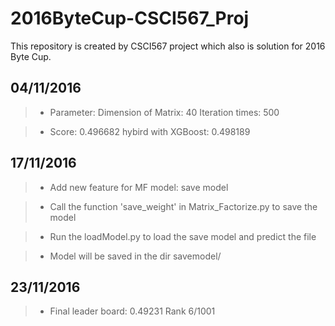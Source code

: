 # 2016ByteCup-CSCI567_Proj
This repository is created by CSCI567 project which also is solution for 2016 Byte Cup.

## 04/11/2016
> - Parameter: Dimension of Matrix: 40 Iteration times: 500

> - Score: 0.496682 hybird with XGBoost: 0.498189


## 17/11/2016
> - Add new feature for MF model: save model

> - Call the function 'save_weight' in Matrix_Factorize.py to save the model

> - Run the loadModel.py to load the save model and predict the file

> - Model will be saved in the dir savemodel/


## 23/11/2016
> - Final leader board: 0.49231 Rank 6/1001
